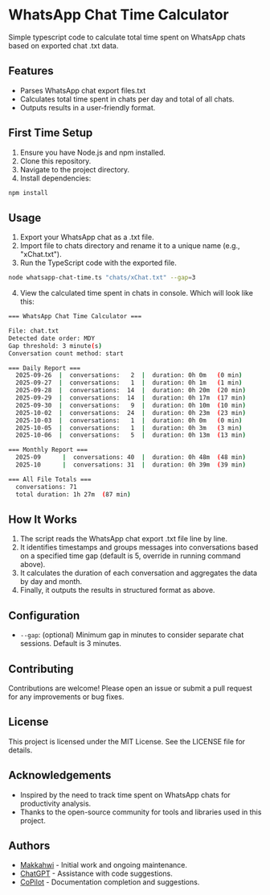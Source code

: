 # WhatsApp Chat Time Calculator

Simple typescript code to calculate total time spent on WhatsApp chats based on exported chat .txt data.

## Features

- Parses WhatsApp chat export files.txt
- Calculates total time spent in chats per day and total of all chats.
- Outputs results in a user-friendly format.

## First Time Setup

1. Ensure you have Node.js and npm installed.
2. Clone this repository.
3. Navigate to the project directory.
4. Install dependencies:

```bash
npm install
```

## Usage

1. Export your WhatsApp chat as a .txt file.
2. Import file to chats directory and rename it to a unique name (e.g., "xChat.txt").
3. Run the TypeScript code with the exported file.

```bash
node whatsapp-chat-time.ts "chats/xChat.txt" --gap=3
```

4. View the calculated time spent in chats in console. Which will look like this:

```bash
=== WhatsApp Chat Time Calculator ===

File: chat.txt
Detected date order: MDY
Gap threshold: 3 minute(s)
Conversation count method: start

=== Daily Report ===
  2025-09-26  |  conversations:   2  |  duration: 0h 0m   (0 min)
  2025-09-27  |  conversations:   1  |  duration: 0h 1m   (1 min)
  2025-09-28  |  conversations:  14  |  duration: 0h 20m  (20 min)
  2025-09-29  |  conversations:  14  |  duration: 0h 17m  (17 min)
  2025-09-30  |  conversations:   9  |  duration: 0h 10m  (10 min)
  2025-10-02  |  conversations:  24  |  duration: 0h 23m  (23 min)
  2025-10-03  |  conversations:   1  |  duration: 0h 0m   (0 min)
  2025-10-05  |  conversations:   1  |  duration: 0h 3m   (3 min)
  2025-10-06  |  conversations:   5  |  duration: 0h 13m  (13 min)

=== Monthly Report ===
  2025-09      |  conversations: 40  |  duration: 0h 48m  (48 min)
  2025-10      |  conversations: 31  |  duration: 0h 39m  (39 min)

=== All File Totals ===
  conversations: 71
  total duration: 1h 27m  (87 min)

```

## How It Works

1. The script reads the WhatsApp chat export .txt file line by line.
2. It identifies timestamps and groups messages into conversations based on a specified time gap (default is 5, override in running command above).
3. It calculates the duration of each conversation and aggregates the data by day and month.
4. Finally, it outputs the results in structured format as above.

## Configuration

- `--gap`: (optional) Minimum gap in minutes to consider separate chat sessions. Default is 3 minutes.

## Contributing

Contributions are welcome! Please open an issue or submit a pull request for any improvements or bug fixes.

## License

This project is licensed under the MIT License. See the LICENSE file for details.

## Acknowledgements

- Inspired by the need to track time spent on WhatsApp chats for productivity analysis.
- Thanks to the open-source community for tools and libraries used in this project.

## Authors

- [Makkahwi](https://github.com/makkahwi/) - Initial work and ongoing maintenance.
- [ChatGPT](https://chat.openai.com/) - Assistance with code suggestions.
- [CoPilot](https://github.com/features/copilot) - Documentation completion and suggestions.
